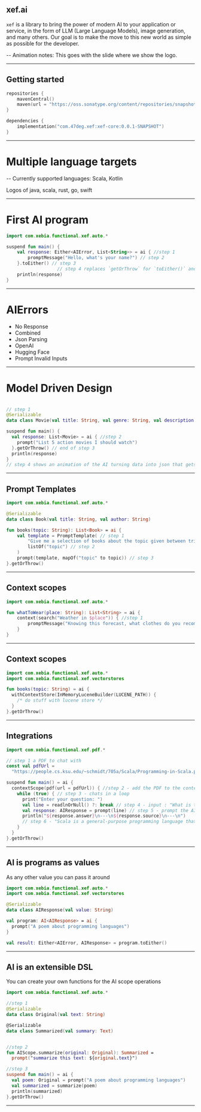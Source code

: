 ## xef.ai

`xef` is a library to bring the power of modern AI to your application or service,
in the form of LLM (Large Language Models), image generation, and many others.
Our goal is to make the move to this new world as simple as possible for the developer.

-- Animation notes: This goes with the slide where we show the logo.

---

## Getting started

```kotlin
repositories {
    mavenCentral()
    maven(url = "https://oss.sonatype.org/content/repositories/snapshots")
}

dependencies {
    implementation("com.47deg.xef:xef-core:0.0.1-SNAPSHOT")
}
```

---

# Multiple language targets

-- Currently supported languages: Scala, Kotlin

Logos of java, scala, rust, go, swift

---

# First AI program

```kotlin
import com.xebia.functional.xef.auto.*

suspend fun main() {
    val response: Either<AIError, List<String>> = ai { //step 1
        promptMessage("Hello, what's your name?") // step 2
    }.toEither() // step 3
                   // step 4 replaces `getOrThrow` for `toEither()` and `val response: List<String>` for `val response: Either<AIError, List<String>>`
    println(response)
}
```

---

# AIErrors

- No Response
- Combined
- Json Parsing
- OpenAI
- Hugging Face
- Prompt Invalid Inputs

---

# Model Driven Design

```kotlin

// step 1
@Serializable
data class Movie(val title: String, val genre: String, val description: String)

suspend fun main() {
  val response: List<Movie> = ai { //step 2
    prompt("List 5 action movies I should watch")
  }.getOrThrow() // end of step 3
  println(response) 
}
// step 4 shows an animation of the AI turning data into json that gets added to the model
```

---

## Prompt Templates

```kotlin
import com.xebia.functional.xef.auto.*

@Serializable
data class Book(val title: String, val author: String)

fun books(topic: String): List<Book> = ai {
    val template = PromptTemplate( // step 1
        "Give me a selection of books about the topic given between triple backticks: ```{topic}```",
        listOf("topic") // step 2
    )
    prompt(template, mapOf("topic" to topic)) // step 3
}.getOrThrow()
```

---

## Context scopes

```kotlin
import com.xebia.functional.xef.auto.*

fun whatToWear(place: String): List<String> = ai {
    context(search("Weather in $place")) { //step 1
        promptMessage("Knowing this forecast, what clothes do you recommend I should wear?") // step 2
    }
}
```

--- 

## Context scopes

```kotlin
import com.xebia.functional.xef.auto.*
import com.xebia.functional.xef.vectorstores

fun books(topic: String) = ai {
  withContextStore(InMemoryLuceneBuilder(LUCENE_PATH)) { 
    /* do stuff with lucene store */ 
  }
}.getOrThrow()
```

---

## Integrations

```kotlin
import com.xebia.functional.xef.pdf.*

// step 1 a PDF to chat with
const val pdfUrl = 
  "https://people.cs.ksu.edu/~schmidt/705a/Scala/Programming-in-Scala.pdf"

suspend fun main() = ai {
  contextScope(pdf(url = pdfUrl)) { //step 2 - add the PDF to the context scope
    while (true) { // step 3 - chats in a loop
      print("Enter your question: ")
      val line = readlnOrNull() ?: break // step 4 - input : "What is this book about?"
      val response: AIResponse = prompt(line) // step 5 - prompt the AI with context
      println("${response.answer}\n---\n${response.source}\n---\n") 
      // step 6 - "Scala is a general-purpose programming language that supports both object-oriented and functional programming. Invented by Martin Odersky and his colleagues at EPFL, Scala has been released for public use in 2004. Scala smoothly integrates the features of object-oriented and functional languages."
    }
  }
}.getOrThrow()
```

---

## AI is programs as values

As any other value you can pass it around

```kotlin
import com.xebia.functional.xef.auto.*
import com.xebia.functional.xef.vectorstores

@Serializable
data class AIResponse(val value: String)

val program: AI<AIResponse> = ai {
  prompt("A poem about programming languages")
}

val result: Either<AIError, AIResponse> = program.toEither()
```

---

## AI is an extensible DSL

You can create your own functions for the AI scope operations

```kotlin
import com.xebia.functional.xef.auto.*

//step 1
@Serializable
data class Original(val text: String)

@Serializable
data class Summarized(val summary: Text)


//step 2
fun AIScope.summarize(original: Original): Summarized =
  prompt("summarize this text: ${original.text}")

//step 3
suspend fun main() = ai {
  val poem: Original = prompt("A poem about programming languages")
  val summarized = summarize(poem)
  println(summarized)
}.getOrThrow()
```

---
